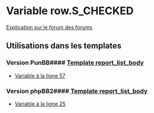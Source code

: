 # Variable row.S_CHECKED
[Explication sur le forum des forums](http://forum.forumactif.com/t294113-listing-des-variables#row.S_CHECKED)
## Utilisations dans les templates
### Version PunBB#### [Template report_list_body](punbb/report_list_body.md)
* [Variable à la ligne 57](../punbb/report_list_body.tpl#L57)
### Version phpBB2#### [Template report_list_body](subsilver/report_list_body.md)
* [Variable à la ligne 25](../subsilver/report_list_body.tpl#L25)